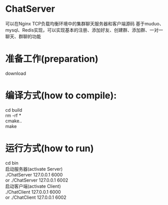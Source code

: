# ChatServer
可以在Nginx TCP负载均衡环境中的集群聊天服务器和客户端源码 基于muduo、mysql、Redis实现，可以实现基本的注册、添加好友、创建群、添加群、一对一聊天、群聊的功能

# 准备工作(preparation)
  download  
  
# 编译方式(how to compile):
  cd build  
  rm -rf *  
  cmake..  
  make  
# 运行方式(how to run)
cd bin  
启动服务器(activate Server)  
  ./ChatServer 127.0.0.1 6000  
  or ./ChatServer 127.0.0.1 6002  
启动客户端(activate Client)  
  ./ChatClient 127.0.0.1 6000  
  or ./ChatClient 127.0.0.1 6002  
